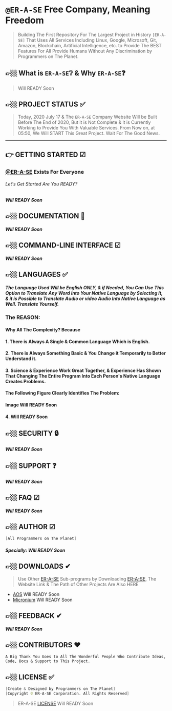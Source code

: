 # `@ER-A-SE` Free Company, Meaning Freedom
> Building The First Repository For The Largest Project in History `[ER-A-SE]` That Uses All Services Including Linux, Google, Microsoft, Git, Amazon, Blockchain, Artificial Intelligence, etc. to Provide The BEST Features For All Provide Humans Without Any Discrimination by Programmers on The Planet.

## 👉🏼 What is `ER-A-SE`❔ & Why `ER-A-SE`❓
> Will READY Soon

<!-- PROJECT STATUS -->
## 👉🏼 PROJECT STATUS ✅
> Today, 2020 July 17 & The `ER-A-SE` Company Website Will be Built Before The End of 2020, But it is Not Complete & it is Currently Working to Provide You With Valuable Services. From Now on, at 05:50, We Will START This Great Project. Wait For The Good News.

---------------------------------------------------------------------------------------------------------------------------------------------------------------------------
<!-- GETTING STARTED -->
##  👉 GETTING STARTED ☑
### [@ER-A-SE](https://www.er-a-se.com) Exists For Everyone
###### Let's Get Started Are You READY?
##### Will READY Soon




<!-- DOCS -->
## 👉🏼 DOCUMENTATION :blue_book:
##### Will READY Soon






<!-- COMMAND-LINE INTERFACE -->
## 👉🏼 COMMAND-LINE INTERFACE ☑
##### Will READY Soon








<!-- LANGUAGES -->
## 👉🏼 LANGUAGES ✅
##### The Language Used Will be English ONLY, & if Needed, You Can Use This Option to Translate Any Word Into Your Native Language by Selecting it, & it is Possible to Translate Audio or video Audio Into Native Language as Well. Translate Yourself.
### The REASON:
#### Why All The Complexity? Because
#### 1. There is Always A Single & Common Language Which is English.
#### 2. There is Always Something Basic & You Change it Temporarily to Better Understand it.
#### 3. Science & Experience Work Great Together, & Experience Has Shown That Changing The Entire Program Into Each Person's Native Language Creates Problems.
#### The Following Figure Clearly Identifies The Problem:
#### Image Will READY Soon 
#### 4. Will READY Soon





<!-- SECURITY -->
## 👉🏼 SECURITY 🔒
##### Will READY Soon






<!-- SUPPORT -->
## 👉🏼 SUPPORT :question:
##### Will READY Soon






<!-- FAQ -->
## 👉🏼 FAQ ☑
##### Will READY Soon





<!-- AUTHOR -->
## 👉🏼 AUTHOR ☑
```powershell
[All Programmers on The Planet]
```
##### Specially: Will READY Soon




<!-- DOWNLOADS -->
## 👉🏼 DOWNLOADS ✔
> Use Other [ER-A-SE](https://www.er-a-se.com) Sub-programs by Downloading [ER-A-SE](https://www.er-a-se.com), The Website Link & The Path of Other Projects Are Also HERE
* [AOS](https://www.aos.com)  Will READY Soon
* [Micronium](https://www.micronium.com)  Will READY Soon





<!-- FEEDBACK -->
## 👉🏼 FEEDBACK ✔
##### Will READY Soon





<!-- CONTRIBUTORS -->
## 👉🏼 CONTRIBUTORS :heart:
```
A Big Thank You Goes to All The Wonderful People Who Contribute Ideas, Code, Docs & Support to This Project.
```







<!-- LICENSE -->
## 👉🏼 LICENSE ✅
```powershell
[Create & Designed by Programmers on The Planet]
[Copyright © ER-A-SE Corporation. All Rights Reserved]
```
> ER-A-SE [LICENSE](https://www.github.com/ali80official/ERASE/blob/master/LICENSE)  Will READY Soon
